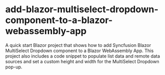 # add-blazor-multiselect-dropdown-component-to-a-blazor-webassembly-app
A quick start Blazor project that shows how to add Syncfusion Blazor MultiSelect Dropdown component to a Blazor WebAssembly App. This project also includes a code snippet to populate list data and remote data sources and set a custom height and width for the MultiSelect Dropdown pop-up.
